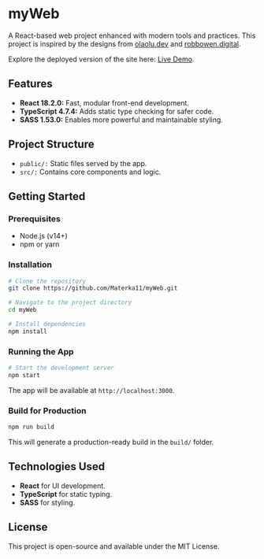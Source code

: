 # myWeb
A React-based web project enhanced with modern tools and practices. This project is inspired by the designs from [olaolu.dev](https://olaolu.dev/) and [robbowen.digital](https://robbowen.digital/). 

Explore the deployed version of the site here: [Live Demo](https://benevolent-lamington-da0dc3.netlify.app/).

## Features
+ **React 18.2.0:** Fast, modular front-end development.
+ **TypeScript 4.7.4:** Adds static type checking for safer code.
+ **SASS 1.53.0:** Enables more powerful and maintainable styling.

## Project Structure
+ `public/:` Static files served by the app.
+ `src/:` Contains core components and logic.

## Getting Started
### Prerequisites
+ Node.js (v14+)
+ npm or yarn 
### Installation
```bash
# Clone the repository
git clone https://github.com/Materka11/myWeb.git

# Navigate to the project directory
cd myWeb

# Install dependencies
npm install

```
### Running the App
```bash
# Start the development server
npm start
```
The app will be available at `http://localhost:3000`.
### Build for Production
```bash
npm run build
```
This will generate a production-ready build in the `build/` folder.

## Technologies Used

+ **React** for UI development.
+ **TypeScript** for static typing.
+ **SASS** for styling.

## License
This project is open-source and available under the MIT License.
